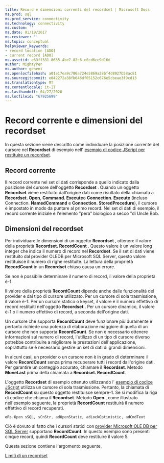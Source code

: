 ```yaml
---
title: Record e dimensioni correnti del recordset | Microsoft Docs
ms.prod: sql
ms.prod_service: connectivity
ms.technology: connectivity
ms.custom: ''
ms.date: 01/19/2017
ms.reviewer: ''
ms.topic: conceptual
helpviewer_keywords:
- record location [ADO]
- current record [ADO]
ms.assetid: e63ff331-8655-4be7-82c6-e6cd6cc9d16d
author: MightyPen
ms.author: genemi
ms.openlocfilehash: a01e17ea9c786a724e5869a28bf4d8927b58ac81
ms.sourcegitcommit: e042272a38fb646df05152c676e5cbeae3f9cd13
ms.translationtype: MT
ms.contentlocale: it-IT
ms.lasthandoff: 04/27/2020
ms.locfileid: "67925699"
---
```

# <a name="current-record-and-size-of-recordset"></a>Record corrente e dimensioni del recordset
In questa sezione viene descritto come individuare la posizione corrente del cursore nel **Recordset** di esempio nell' [esempio di codice JScript per restituire un recordset](../../../ado/guide/data/jscript-code-example-to-return-a-recordset.md).  
  
## <a name="current-record"></a>Record corrente  
 Il record corrente nel set di dati corrisponde a quello indicato dalla posizione del cursore dell'oggetto **Recordset** . Quando un oggetto **Recordset** viene restituito dall'origine dati come risultato della chiamata a **Recordset. Open**, **Command. Execute**o **Connection. Execute** (incluso Connection. **NamedCommand** e **Connection. StoredProcedure**), il cursore è impostato in modo da puntare al primo record. Nel set di dati di esempio, il record corrente iniziale è l'elemento "pera" biologico a secco "di Uncle Bob.  
  
## <a name="size-of-recordset"></a>Dimensioni del recordset  
 Per individuare le dimensioni di un oggetto **Recordset** , ottenere il valore della proprietà **Recordset. RecordCount** . Questo valore è un valore long integer che indica il numero di record nel **Recordset**. Se il set di dati viene restituito dal provider OLEDB per Microsoft SQL Server, questo valore restituisce il numero di righe restituite. La lettura della proprietà **RecordCount** in un **Recordset** chiuso causa un errore.  
  
 Se non è possibile determinare il numero di record, il valore della proprietà è-1.  
  
 Il valore della proprietà **RecordCount** dipende anche dalle funzionalità del provider e dal tipo di cursore utilizzato. Per un cursore di sola trasmissione, il valore è-1. Per un cursore statico o keyset, il valore è il numero effettivo di record restituiti nell'oggetto **Recordset** . Per un cursore dinamico, il valore è-1 o il numero effettivo di record, a seconda dell'origine dati.  
  
 Un cursore che supporta **RecordCount** deve funzionare più duramente e pertanto richiede una potenza di elaborazione maggiore di quella di un cursore che non supporta **RecordCount**. Se non è necessario ottenere informazioni sul numero di record, l'utilizzo di un tipo di cursore diverso potrebbe contribuire a migliorare le prestazioni dell'applicazione, soprattutto se è necessario gestire un set di dati di grandi dimensioni.  
  
 In alcuni casi, un provider o un cursore non è in grado di determinare il valore **RecordCount** senza prima recuperare tutti i record dall'origine dati. Per garantire un conteggio accurato, chiamare il **Recordset**. Metodo **MoveLast** prima della chiamata a **Recordset. RecordCount**.  
  
 L'oggetto **Recordset** di esempio ottenuto utilizzando l' [esempio di codice JScript](../../../ado/guide/data/jscript-code-example-to-return-a-recordset.md) utilizza un cursore di sola trasmissione. Pertanto, la chiamata di **RecordCount** su questo oggetto restituisce sempre-1. Se si modifica la riga di codice che chiama il **Recordset**. Metodo **Open** , come illustrato nell'esempio seguente, la proprietà **RecordCount** restituirà il numero effettivo di record recuperati.  
  
```  
oRs.Open sSQL, sCnStr, adOpenStatic, adLockOptimistic, adCmdText   
```  
  
 Ciò è dovuto al fatto che i cursori statici con [provider Microsoft OLE DB per SQL Server](../../../ado/guide/appendixes/microsoft-ole-db-provider-for-sql-server.md) supportano **RecordCount**. In questo esempio sono presenti cinque record, quindi **RecordCount** deve restituire il valore 5.  
  
 Questa sezione contiene l'argomento seguente.  
  
 [Limiti di un recordset](../../../ado/guide/data/boundaries-of-a-recordset.md)
